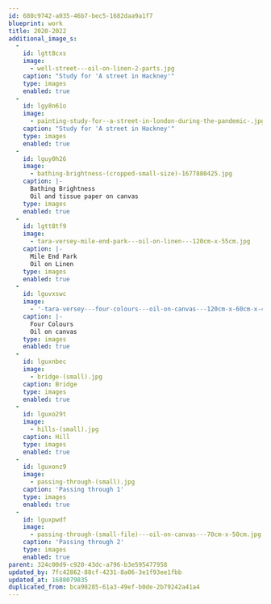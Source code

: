 ```yaml
---
id: 680c9742-a035-46b7-bec5-1682daa9a1f7
blueprint: work
title: 2020-2022
additional_image_s:
  -
    id: lgtt8cxs
    image:
      - well-street---oil-on-linen-2-parts.jpg
    caption: "Study for 'A street in Hackney'"
    type: images
    enabled: true
  -
    id: lgy8n61o
    image:
      - painting-study-for--a-street-in-london-during-the-pandemic-.jpg
    caption: "Study for 'A street in Hackney'"
    type: images
    enabled: true
  -
    id: lguy0h26
    image:
      - bathing-brightness-(cropped-small-size)-1677880425.jpg
    caption: |-
      Bathing Brightness 
      Oil and tissue paper on canvas
    type: images
    enabled: true
  -
    id: lgtt8tf9
    image:
      - tara-versey-mile-end-park---oil-on-linen---120cm-x-55cm.jpg
    caption: |-
      Mile End Park 
      Oil on Linen
    type: images
    enabled: true
  -
    id: lguvxswc
    image:
      - '-tara-versey---four-colours---oil-on-canvas---120cm-x-60cm-x-4cm--2022---3,500.jpg'
    caption: |-
      Four Colours 
      Oil on canvas
    type: images
    enabled: true
  -
    id: lguxnbec
    image:
      - bridge-(small).jpg
    caption: Bridge
    type: images
    enabled: true
  -
    id: lguxo29t
    image:
      - hills-(small).jpg
    caption: Hill
    type: images
    enabled: true
  -
    id: lguxonz9
    image:
      - passing-through-(small).jpg
    caption: 'Passing through 1'
    type: images
    enabled: true
  -
    id: lguxpwdf
    image:
      - passing-through-(small-file)---oil-on-canvas---70cm-x-50cm.jpg
    caption: 'Passing through 2'
    type: images
    enabled: true
parent: 324c00d9-c920-43dc-a796-b3e595477958
updated_by: 7fc42862-88cf-4231-8a06-3e1f93ee1fbb
updated_at: 1688079835
duplicated_from: bca98285-61a3-49ef-b0de-2b79242a41a4
---
```

